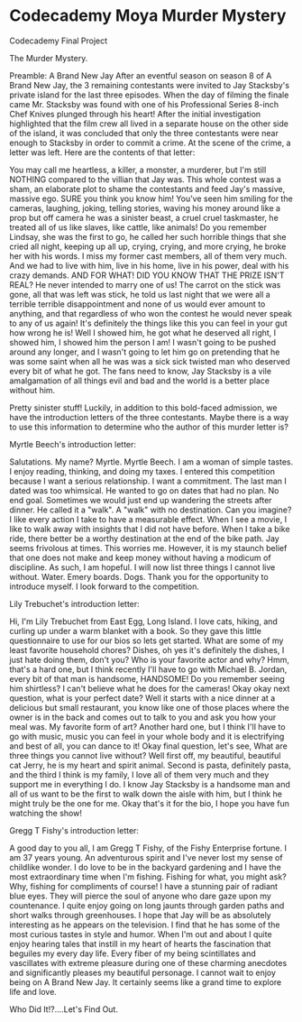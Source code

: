 # Codecademy Moya Murder Mystery

Codecademy Final Project

The Murder Mystery.

Preamble: A Brand New Jay
After an eventful season on season 8 of A Brand New Jay, the 3 remaining contestants were invited to Jay Stacksby's private island for the last three episodes. When the day of filming the finale came Mr. Stacksby was found with one of his Professional Series 8-inch Chef Knives plunged through his heart! After the initial investigation highlighted that the film crew all lived in a separate house on the other side of the island, it was concluded that only the three contestants were near enough to Stacksby in order to commit a crime. At the scene of the crime, a letter was left. Here are the contents of that letter:

You may call me heartless, a killer, a monster, a murderer, but I'm still NOTHING compared to the villian that Jay was. This whole contest was a sham, an elaborate plot to shame the contestants and feed Jay's massive, massive ego. SURE you think you know him! You've seen him smiling for the cameras, laughing, joking, telling stories, waving his money around like a prop but off camera he was a sinister beast, a cruel cruel taskmaster, he treated all of us like slaves, like cattle, like animals! Do you remember Lindsay, she was the first to go, he called her such horrible things that she cried all night, keeping up all up, crying, crying, and more crying, he broke her with his words. I miss my former cast members, all of them very much. And we had to live with him, live in his home, live in his power, deal with his crazy demands. AND FOR WHAT! DID YOU KNOW THAT THE PRIZE ISN'T REAL? He never intended to marry one of us! The carrot on the stick was gone, all that was left was stick, he told us last night that we were all a terrible terrible disappointment and none of us would ever amount to anything, and that regardless of who won the contest he would never speak to any of us again! It's definitely the things like this you can feel in your gut how wrong he is! Well I showed him, he got what he deserved all right, I showed him, I showed him the person I am! I wasn't going to be pushed around any longer, and I wasn't going to let him go on pretending that he was some saint when all he was was a sick sick twisted man who deserved every bit of what he got. The fans need to know, Jay Stacksby is a vile amalgamation of all things evil and bad and the world is a better place without him.

Pretty sinister stuff! Luckily, in addition to this bold-faced admission, we have the introduction letters of the three contestants. Maybe there is a way to use this information to determine who the author of this murder letter is?

Myrtle Beech's introduction letter:

Salutations. My name? Myrtle. Myrtle Beech. I am a woman of simple tastes. I enjoy reading, thinking, and doing my taxes. I entered this competition because I want a serious relationship. I want a commitment. The last man I dated was too whimsical. He wanted to go on dates that had no plan. No end goal. Sometimes we would just end up wandering the streets after dinner. He called it a "walk". A "walk" with no destination. Can you imagine? I like every action I take to have a measurable effect. When I see a movie, I like to walk away with insights that I did not have before. When I take a bike ride, there better be a worthy destination at the end of the bike path. Jay seems frivolous at times. This worries me. However, it is my staunch belief that one does not make and keep money without having a modicum of discipline. As such, I am hopeful. I will now list three things I cannot live without. Water. Emery boards. Dogs. Thank you for the opportunity to introduce myself. I look forward to the competition.

Lily Trebuchet's introduction letter:

Hi, I'm Lily Trebuchet from East Egg, Long Island. I love cats, hiking, and curling up under a warm blanket with a book. So they gave this little questionnaire to use for our bios so lets get started. What are some of my least favorite household chores? Dishes, oh yes it's definitely the dishes, I just hate doing them, don't you? Who is your favorite actor and why? Hmm, that's a hard one, but I think recently I'll have to go with Michael B. Jordan, every bit of that man is handsome, HANDSOME! Do you remember seeing him shirtless? I can't believe what he does for the cameras! Okay okay next question, what is your perfect date? Well it starts with a nice dinner at a delicious but small restaurant, you know like one of those places where the owner is in the back and comes out to talk to you and ask you how your meal was. My favorite form of art? Another hard one, but I think I'll have to go with music, music you can feel in your whole body and it is electrifying and best of all, you can dance to it! Okay final question, let's see, What are three things you cannot live without? Well first off, my beautiful, beautiful cat Jerry, he is my heart and spirit animal. Second is pasta, definitely pasta, and the third I think is my family, I love all of them very much and they support me in everything I do. I know Jay Stacksby is a handsome man and all of us want to be the first to walk down the aisle with him, but I think he might truly be the one for me. Okay that's it for the bio, I hope you have fun watching the show!

Gregg T Fishy's introduction letter:

A good day to you all, I am Gregg T Fishy, of the Fishy Enterprise fortune. I am 37 years young. An adventurous spirit and I've never lost my sense of childlike wonder. I do love to be in the backyard gardening and I have the most extraordinary time when I'm fishing. Fishing for what, you might ask? Why, fishing for compliments of course! I have a stunning pair of radiant blue eyes. They will pierce the soul of anyone who dare gaze upon my countenance. I quite enjoy going on long jaunts through garden paths and short walks through greenhouses. I hope that Jay will be as absolutely interesting as he appears on the television. I find that he has some of the most curious tastes in style and humor. When I'm out and about I quite enjoy hearing tales that instill in my heart of hearts the fascination that beguiles my every day life. Every fiber of my being scintillates and vascillates with extreme pleasure during one of these charming anecdotes and significantly pleases my beautiful personage. I cannot wait to enjoy being on A Brand New Jay. It certainly seems like a grand time to explore life and love.

Who Did It!?....Let's Find Out.
